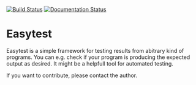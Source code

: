 [![Build Status](https://travis-ci.org/pygeo/easytest.png?branch=master)](https://travis-ci.org/pygeo/easytest)
[![Documentation Status](https://readthedocs.org/projects/easytest/?badge=latest)](https://readthedocs.org/projects/easytest/?badge=latest)

Easytest
========

Easytest is a simple framework for testing results from abitrary kind of programs. You can e.g. check if your program is producing the expected output as desired. It might be a helpfull tool for automated testing.

If you want to contribute, please contact the author.
